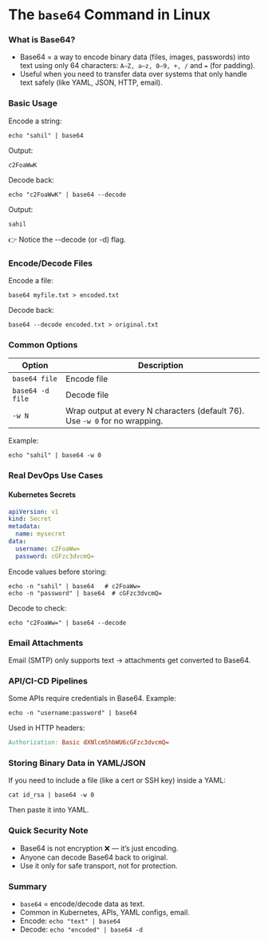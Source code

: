 # The `base64` Command in Linux

### What is Base64?
- Base64 = a way to encode binary data (files, images, passwords) into text using only 64 characters:
`A–Z, a–z, 0–9, +, /` and `=` (for padding).
- Useful when you need to transfer data over systems that only handle text safely (like YAML, JSON, HTTP, email).

### Basic Usage
Encode a string:
```
echo "sahil" | base64
```
Output:
```
c2FoaWwK
```
Decode back:
```
echo "c2FoaWwK" | base64 --decode
```
Output:
```
sahil
```
👉 Notice the --decode (or -d) flag.
### Encode/Decode Files
Encode a file:
```
base64 myfile.txt > encoded.txt
```
Decode back:
```
base64 --decode encoded.txt > original.txt
```

### Common Options
| Option           | Description                                                                 |
| ---------------- | --------------------------------------------------------------------------- |
| `base64 file`    | Encode file                                                                 |
| `base64 -d file` | Decode file                                                                 |
| `-w N`           | Wrap output at every N characters (default 76). Use `-w 0` for no wrapping. |

Example:
```
echo "sahil" | base64 -w 0
```
### Real DevOps Use Cases
#### Kubernetes Secrets
```yaml
apiVersion: v1
kind: Secret
metadata:
  name: mysecret
data:
  username: c2FoaWw=
  password: cGFzc3dvcmQ=
```
Encode values before storing:
```
echo -n "sahil" | base64   # c2FoaWw=
echo -n "password" | base64  # cGFzc3dvcmQ=
```
Decode to check:
```
echo "c2FoaWw=" | base64 --decode
```

### Email Attachments
Email (SMTP) only supports text → attachments get converted to Base64.

### API/CI-CD Pipelines
Some APIs require credentials in Base64. Example:
```
echo -n "username:password" | base64
```
Used in HTTP headers:
```makefile
Authorization: Basic dXNlcm5hbWU6cGFzc3dvcmQ=
```
### Storing Binary Data in YAML/JSON
If you need to include a file (like a cert or SSH key) inside a YAML:
```
cat id_rsa | base64 -w 0
```
Then paste it into YAML.
### Quick Security Note
- Base64 is not encryption ❌ — it’s just encoding.
- Anyone can decode Base64 back to original.
- Use it only for safe transport, not for protection.

### Summary
- `base64` = encode/decode data as text.
- Common in Kubernetes, APIs, YAML configs, email.
- Encode: `echo "text" | base64`
- Decode: `echo "encoded" | base64 -d`
